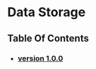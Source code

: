 # Data Storage

## Table Of Contents

- ### [version 1.0.0](https://schstp.github.io/swaprojectdocs/datastorage/version_1_0_0/datastorage)

